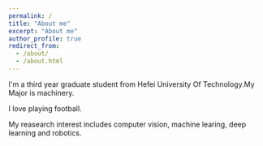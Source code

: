 ```yaml
---
permalink: /
title: "About me"
excerpt: "About me"
author_profile: true
redirect_from: 
  - /about/
  - /about.html
---
```


I'm a third year graduate student from Hefei University Of Technology.My Major is machinery.

I love playing football.

My reasearch interest includes computer vision, machine learing, deep learning and robotics.
